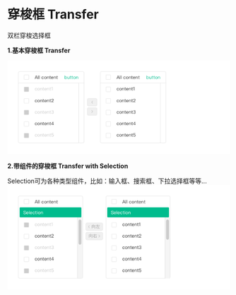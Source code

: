 # 穿梭框 Transfer
双栏穿梭选择框

**1.基本穿梭框 Transfer**

![8-1](../images/web_guide/8-1.png)

**2.带组件的穿梭框 Transfer with Selection**

Selection可为各种类型组件，比如：输入框、搜索框、下拉选择框等等...
![8-2](../images/web_guide/8-2.png)

